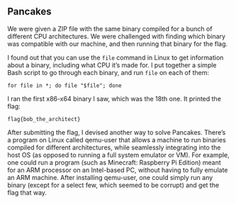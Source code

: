 ## Pancakes
We were given a ZIP file with the same binary compiled for a bunch of different CPU architectures. We were challenged with finding which binary was compatible with our machine, and then running that binary for the flag. 

I found out that you can use the `file` command in Linux to get information about a binary, including what CPU it’s made for. I put together a simple Bash script to go through each binary, and run `file` on each of them:

`for file in *; do file "$file"; done`

I ran the first x86-x64 binary I saw, which was the 18th one. It printed the flag:

`flag{bob_the_architect}`

After submitting the flag, I devised another way to solve Pancakes. There’s a program on Linux called qemu-user that allows a machine to run binaries compiled for different architectures, while seamlessly integrating into the host OS (as opposed to running a full system emulator or VM). For example, one could run a program (such as Minecraft: Raspberry Pi Edition) meant for an ARM processor on an Intel-based PC, without having to fully emulate an ARM machine. After installing qemu-user, one could simply run any binary (except for a select few, which seemed to be corrupt) and get the flag that way.
